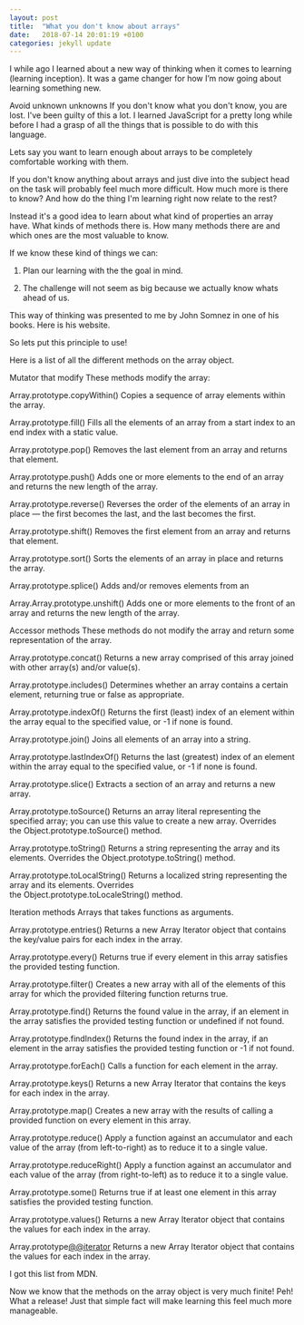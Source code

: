```yaml
---
layout: post
title:  "What you don't know about arrays"
date:   2018-07-14 20:01:19 +0100
categories: jekyll update
---
```

I while ago I learned about a new way of thinking when it comes to learning (learning inception). It was a game changer for how I’m now going about learning something new.

Avoid unknown unknowns
If you don't know what you don't know, you are lost. I've been guilty of this a lot. I learned JavaScript for a pretty long while before I had a grasp of all the things that is possible to do with this language.

Lets say you want to learn enough about arrays to be completely comfortable working with them.

If you don't know anything about arrays and just dive into the subject head on the task will probably feel much more difficult. How much more is there to know? And how do the thing I'm learning right now relate to the rest?

Instead it's a good idea to learn about what kind of properties an array have. What kinds of methods there is. How many methods there are and which ones are the most valuable to know.

If we know these kind of things we can:

1. Plan our learning with the the goal in mind.

2. The challenge will not seem as big because we actually know whats ahead of us.

This way of thinking was presented to me by John Somnez in one of his books. Here is his website.

So lets put this principle to use!

Here is a list of all the different methods on the array object.

Mutator that modify
These methods modify the array:

Array.prototype.copyWithin()
Copies a sequence of array elements within the array.

Array.prototype.fill()
Fills all the elements of an array from a start index to an end index with a static value.

Array.prototype.pop()
Removes the last element from an array and returns that element.

Array.prototype.push()
Adds one or more elements to the end of an array and returns the new length of the array.

Array.prototype.reverse()
Reverses the order of the elements of an array in place — the first becomes the last, and the last becomes the first.

Array.prototype.shift()
Removes the first element from an array and returns that element.

Array.prototype.sort()
Sorts the elements of an array in place and returns the array.

Array.prototype.splice()
Adds and/or removes elements from an

Array.Array.prototype.unshift()
Adds one or more elements to the front of an array and returns the new length of the array.

Accessor methods
These methods do not modify the array and return some representation of the array.

Array.prototype.concat()
Returns a new array comprised of this array joined with other array(s) and/or value(s).

Array.prototype.includes()
Determines whether an array contains a certain element, returning true or false as appropriate.

Array.prototype.indexOf()
Returns the first (least) index of an element within the array equal to the specified value, or -1 if none is found.

Array.prototype.join()
Joins all elements of an array into a string.

Array.prototype.lastIndexOf()
Returns the last (greatest) index of an element within the array equal to the specified value, or -1 if none is found.

Array.prototype.slice()
Extracts a section of an array and returns a new array.

Array.prototype.toSource()
Returns an array literal representing the specified array; you can use this value to create a new array. Overrides the Object.prototype.toSource() method.

Array.prototype.toString()
Returns a string representing the array and its elements. Overrides the Object.prototype.toString() method.

Array.prototype.toLocalString()
Returns a localized string representing the array and its elements. Overrides the Object.prototype.toLocaleString() method.

Iteration methods
Arrays that takes functions as arguments.

Array.prototype.entries()
Returns a new Array
Iterator object that contains the key/value pairs for each index in the array.

Array.prototype.every()
Returns true if every element in this array satisfies the provided testing function.

Array.prototype.filter()
Creates a new array with all of the elements of this array for which the provided filtering function returns true.

Array.prototype.find()
Returns the found value in the array, if an element in the array satisfies the provided testing function or undefined if not found.

Array.prototype.findIndex()
Returns the found index in the array, if an element in the array satisfies the provided testing function or -1 if not found.

Array.prototype.forEach()
Calls a function for each element in the array.

Array.prototype.keys()
Returns a new Array
Iterator that contains the keys for each index in the array.

Array.prototype.map()
Creates a new array with the results of calling a provided function on every element in this array.

Array.prototype.reduce()
Apply a function against an accumulator and each value of the array (from left-to-right) as to reduce it to a single value.

Array.prototype.reduceRight()
Apply a function against an accumulator and each value of the array (from right-to-left) as to reduce it to a single value.

Array.prototype.some()
Returns true if at least one element in this array satisfies the provided testing function.

Array.prototype.values()
Returns a new Array
Iterator object that contains the values for each index in the array.

Array.prototype[@@iterator]()
Returns a new Array
Iterator object that contains the values for each index in the array.

I got this list from MDN.

Now we know that the methods on the array object is very much finite! Peh! What a release! Just that simple fact will make learning this feel much more manageable.